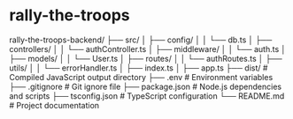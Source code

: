 # rally-the-troops
rally-the-troops-backend/ ├── src/ │ ├── config/ │ │ └── db.ts │ ├── controllers/ │ │ └── authController.ts │ ├── middleware/ │ │ └── auth.ts │ ├── models/ │ │ └── User.ts │ ├── routes/ │ │ └── authRoutes.ts │ ├── utils/ │ │ └── errorHandler.ts │ ├── index.ts │ ├── app.ts ├── dist/ # Compiled JavaScript output directory ├── .env # Environment variables ├── .gitignore # Git ignore file ├── package.json # Node.js dependencies and scripts ├── tsconfig.json # TypeScript configuration └── README.md # Project documentation
